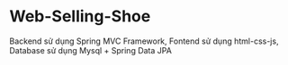 # Web-Selling-Shoe
Backend sử dụng Spring MVC Framework, Fontend sử dụng html-css-js, Database sử dụng Mysql + Spring Data JPA
